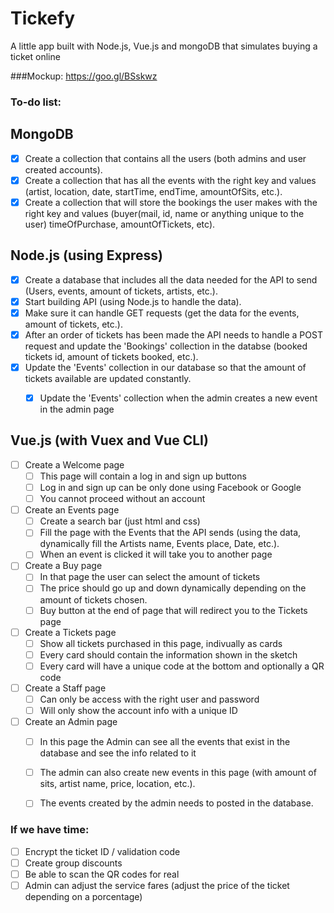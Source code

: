 # Tickefy
A little app built with Node.js, Vue.js and mongoDB that simulates buying a ticket online

###Mockup:
https://goo.gl/BSskwz

### To-do list:

## MongoDB

- [X] Create a collection that contains all the users (both admins and user created accounts).
- [X] Create a collection that has all the events with the right key and values (artist, location, date, startTime, endTime, amountOfSits, etc.).
- [X] Create a collection that will store the bookings the user makes with the right key and values (buyer(mail, id, name or anything unique to the user) timeOfPurchase, amountOfTickets, etc).

## Node.js (using Express)

- [X] Create a database that includes all the data needed for the API to send (Users, events, amount of tickets, artists, etc.).
- [X] Start building API (using Node.js to handle the data).
- [X] Make sure it can handle GET requests (get the data for the events, amount of tickets, etc.).
- [X] After an order of tickets has been made the API needs to handle a POST request and update the 'Bookings' collection in the databse (booked tickets id, amount of tickets booked, etc.).
- [X] Update the 'Events' collection in our database so that the amount of tickets available are updated constantly.
    - [X] Update the 'Events' collection when the admin creates a new event in the admin page


## Vue.js (with Vuex and Vue CLI)

- [ ] Create a Welcome page
    - [ ] This page will contain a log in and sign up buttons
    - [ ] Log in and sign up can be only done using Facebook or Google
    - [ ] You cannot proceed without an account
- [ ] Create an Events page
    - [ ] Create a search bar (just html and css)
    - [ ] Fill the page with the Events that the API sends (using the data, dynamically fill the Artists name, Events place, Date, etc.).
    - [ ] When an event is clicked it will take you to another page 
- [ ] Create a Buy page
    - [ ] In that page the user can select the amount of tickets
    - [ ] The price should go up and down dynamically depending on the amount of tickets chosen.
    - [ ] Buy button at the end of page that will redirect you to the Tickets page
- [ ] Create a Tickets page
    - [ ] Show all tickets purchased in this page, indivually as cards
    - [ ] Every card should contain the information shown in the sketch
    - [ ] Every card will have a unique code at the bottom and optionally a QR code
- [ ] Create a Staff page
    - [ ] Can only be access with the right user and password
    - [ ] Will only show the account info with a unique ID 
- [ ] Create an Admin page
    - [ ] In this page the Admin can see all the events that exist in the database and see the info related to it
    - [ ] The admin can also create new events in this page (with amount of sits, artist name, price, location, etc.).
    - [ ] The events created by the admin needs to posted in the database.



### If we have time: 
- [ ] Encrypt the ticket ID / validation code
- [ ] Create group discounts
- [ ] Be able to scan the QR codes for real
- [ ] Admin can adjust the service fares (adjust the price of the ticket depending on a porcentage)
